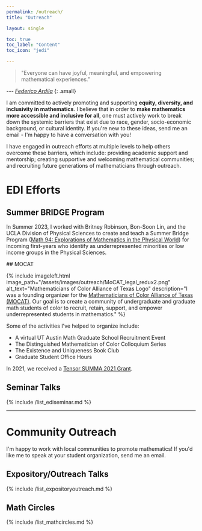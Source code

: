 ```yaml
---
permalink: /outreach/
title: "Outreach"

layout: single

toc: true
toc_label: "Content"
toc_icon: "jedi"

---
```


>"Everyone can have joyful, meaningful, and empowering mathematical experiences."


<cite>--- [Federico Ardila](http://fardila.com/)</cite>
{: .small} 

I am committed to actively promoting and supporting **equity, diversity, and inclusivity in mathematics**. I believe that in order to **make mathematics more accessible and inclusive for all**, one must actively work to break down the systemic barriers that exist due to race, gender, socio-economic background, or cultural identity. If you're new to these ideas, send me an email - I'm happy to have a conversation with you!


<!--end_excerpt-->

I have engaged in outreach efforts at multiple levels to help others overcome these barriers, which include: providing academic support and mentorship; creating supportive and welcoming mathematical communities; and recruiting future generations of mathematicians through outreach.

# EDI Efforts

## Summer BRIDGE Program
<div class="standout" markdown="1">


In Summer 2023, I worked with Britney Robinson, Bon-Soon Lin, and the UCLA Division of Physical Sciences to create and teach a Summer Bridge Program  ([Math 94: Explorations of Mathematics in the Physical World](/teaching/math-94)) for incoming first-years who identify as underrepresented minorities or low income groups in the Physical Sciences.

</div>
## MOCAT

{% include imageleft.html image_path="/assets/images/outreach/MoCAT_legal_redux2.png" alt_text="Mathematicians of Color Alliance of Texas Logo" description="I was a founding organizer for the [Mathematicians of Color Alliance of Texas (MOCAT)](https://sites.google.com/view/mocat/). Our goal is to create a community of undergraduate and graduate math students of color to recruit, retain, support, and empower underrepresented students in mathematics." %}

Some of the activities I've helped to organize include:

* A virtual UT Austin Math Graduate School Recruitment Event
* The Distinguished Mathematician of Color Colloquium Series
* The Existence and Uniqueness Book Club
* Graduate Student Office Hours

In 2021, we received a [Tensor SUMMA 2021 Grant](https://www.maa.org/node/1378448).


## Seminar Talks

<div class="standoutlist" markdown="1">
{% include /list_ediseminar.md %}
</div>

<hr>

# Community Outreach

I'm happy to work with local communities to promote mathematics!   If you'd like me to speak at your student organization, send me an email.


## Expository/Outreach Talks

<div class="standoutlist" markdown="1">
{% include /list_expositoryoutreach.md %}
</div>

## Math Circles

<div class="standoutlist" markdown="1">
{% include /list_mathcircles.md %}
</div>